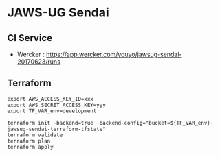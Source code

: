 # JAWS-UG Sendai

## CI Service

- Wercker : https://app.wercker.com/youyo/jawsug-sendai-20170623/runs

## Terraform

```
export AWS_ACCESS_KEY_ID=xxx
export AWS_SECRET_ACCESS_KEY=yyy
export TF_VAR_env=development

terraform init -backend=true -backend-config="bucket=${TF_VAR_env}-jawsug-sendai-terraform-tfstate"
terraform validate
terraform plan
terraform apply
```
